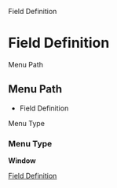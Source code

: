 
Field Definition
# Field Definition



Menu Path
## Menu Path



- Field Definition

Menu Type
### Menu Type

**Window**


[Field Definition](../../functional-guide/window/window-field-definition.md)